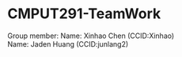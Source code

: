 # CMPUT291-TeamWork
Group member:
Name: Xinhao Chen   (CCID:Xinhao)       
Name: Jaden Huang  (CCID:junlang2)
     
